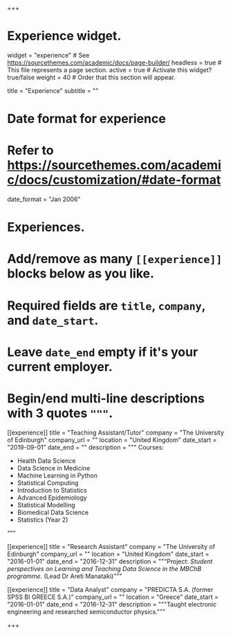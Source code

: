 +++
# Experience widget.
widget = "experience"  # See https://sourcethemes.com/academic/docs/page-builder/
headless = true  # This file represents a page section.
active = true  # Activate this widget? true/false
weight = 40  # Order that this section will appear.

title = "Experience"
subtitle = ""

# Date format for experience
#   Refer to https://sourcethemes.com/academic/docs/customization/#date-format
date_format = "Jan 2006"

# Experiences.
#   Add/remove as many `[[experience]]` blocks below as you like.
#   Required fields are `title`, `company`, and `date_start`.
#   Leave `date_end` empty if it's your current employer.
#   Begin/end multi-line descriptions with 3 quotes `"""`.
[[experience]]
  title = "Teaching Assistant/Tutor"
  company = "The University of Edinburgh"
  company_url = ""
  location = "United Kingdom"
  date_start = "2019-09-01"
  date_end = ""
  description = """
  Courses:
  
  * Health Data Science
  * Data Science in Medicine
  * Machine Learning in Python
  * Statistical Computing
  * Introduction to Statistics
  * Advanced Epidemiology
  * Statistical Modelling
  * Biomedical Data Science
  * Statistics (Year 2)

  """

[[experience]]
  title = "Research Assistant"
  company = "The University of Edinburgh"
  company_url = ""
  location = "United Kingdom"
  date_start = "2016-01-01"
  date_end = "2016-12-31"
  description = """Project: *Student perspectives on Learning and Teaching Data Science in the MBChB programme.* (Lead Dr Areti Manataki)"""
  
[[experience]]
  title = "Data Analyst"
  company = "PREDICTA S.A. (former SPSS BI GREECE S.A.)"
  company_url = ""
  location = "Greece"
  date_start = "2016-01-01"
  date_end = "2016-12-31"
  description = """Taught electronic engineering and researched semiconductor physics."""  

+++
